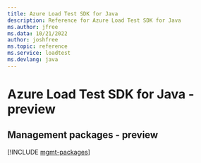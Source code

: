 ```yaml
---
title: Azure Load Test SDK for Java
description: Reference for Azure Load Test SDK for Java
ms.author: jfree
ms.data: 10/21/2022
author: joshfree
ms.topic: reference
ms.service: loadtest
ms.devlang: java
---
```

# Azure Load Test SDK for Java - preview

## Management packages - preview
[!INCLUDE [mgmt-packages](load-test-mgmt-index.md)]